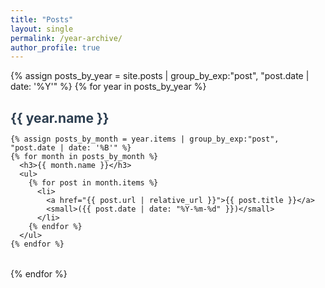 ```yaml
---
title: "Posts"
layout: single
permalink: /year-archive/
author_profile: true
---
```


<style>
  .archive-section { margin-bottom: 2rem; }
  .archive-section h2, .archive-section h3 {
    margin-bottom: 0.3rem;
    color: #2c3e50;
  }
  .archive-section ul {
    padding-left: 1.5rem;
    margin-bottom: 1.5rem;
  }
</style>

{% assign posts_by_year = site.posts | group_by_exp:"post", "post.date | date: '%Y'" %}
{% for year in posts_by_year %}
  <div class="archive-section">
    <h2>{{ year.name }}</h2>

    {% assign posts_by_month = year.items | group_by_exp:"post", "post.date | date: '%B'" %}
    {% for month in posts_by_month %}
      <h3>{{ month.name }}</h3>
      <ul>
        {% for post in month.items %}
          <li>
            <a href="{{ post.url | relative_url }}">{{ post.title }}</a>
            <small>({{ post.date | date: "%Y-%m-%d" }})</small>
          </li>
        {% endfor %}
      </ul>
    {% endfor %}
  </div>
{% endfor %}
